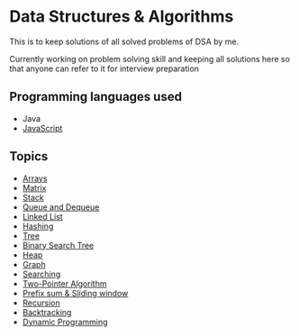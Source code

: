 # Data Structures & Algorithms

This is to keep solutions of all solved problems of DSA by me.

Currently working on problem solving skill and keeping all solutions here so that anyone can refer to it for interview preparation

## Programming languages used

- Java
- [JavaScript](https://github.com/sjsouvik/Data-Structures-Algorithms/tree/master/DSA-JavaScript)

## Topics

- [Arrays](https://github.com/sjsouvik/Data-Structures-Algorithms/tree/master/GFG/Arrays)
- [Matrix](https://github.com/sjsouvik/Data-Structures-Algorithms/tree/master/GFG/Matrix)
- [Stack](https://github.com/sjsouvik/Data-Structures-Algorithms/tree/master/GFG/Stack)
- [Queue and Dequeue](https://github.com/sjsouvik/Data-Structures-Algorithms/tree/master/GFG/Queue%20and%20Dequeue)
- [Linked List](https://github.com/sjsouvik/Data-Structures-Algorithms/tree/master/GFG/Linked%20List)
- [Hashing](https://github.com/sjsouvik/Data-Structures-Algorithms/tree/master/GFG/Hashing)
- [Tree](https://github.com/sjsouvik/Data-Structures-Algorithms/tree/master/GFG/Tree)
- [Binary Search Tree](https://github.com/sjsouvik/Data-Structures-Algorithms/tree/master/GFG/Binary%20Search%20Tree)
- [Heap](https://github.com/sjsouvik/Data-Structures-Algorithms/tree/master/GFG/Heap)
- [Graph](https://github.com/sjsouvik/Data-Structures-Algorithms/tree/master/Amazon-SDE-Test-Series/DSA/Graph)
- [Searching](https://github.com/sjsouvik/Data-Structures-Algorithms/tree/master/GFG/Searching)
- [Two-Pointer Algorithm](https://github.com/sjsouvik/Data-Structures-Algorithms/tree/master/GFG/Two-Pointer%20Algorithm)
- [Prefix sum & Sliding window](https://github.com/sjsouvik/Data-Structures-Algorithms/tree/master/GFG/Prefix%20Sum%20%26%20Sliding%20Window)
- [Recursion](https://github.com/sjsouvik/Data-Structures-Algorithms/tree/master/GFG/Recursion)
- [Backtracking](https://github.com/sjsouvik/Data-Structures-Algorithms/tree/master/Amazon-SDE-Test-Series/DSA/Backtracking)
- [Dynamic Programming](https://github.com/sjsouvik/Data-Structures-Algorithms/tree/master/DSA/Dynamic%20Programming)
